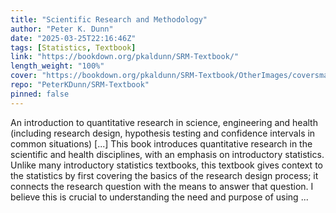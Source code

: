 ```yaml
---
title: "Scientific Research and Methodology"
author: "Peter K. Dunn"
date: "2025-03-25T22:16:46Z"
tags: [Statistics, Textbook]
link: "https://bookdown.org/pkaldunn/SRM-Textbook/"
length_weight: "100%"
cover: "https://bookdown.org/pkaldunn/SRM-Textbook/OtherImages/coversmall.png"
repo: "PeterKDunn/SRM-Textbook"
pinned: false
---
```


An introduction to quantitative research in science, engineering and health (including research design, hypothesis testing and confidence intervals in common situations) [...] This book introduces quantitative research in the scientific and health disciplines, with an emphasis on introductory statistics.
Unlike many introductory statistics textbooks, this textbook gives context to the statistics by first covering the basics of the research design process; it connects the research question with the means to answer that question.
I believe this is crucial to understanding the need and purpose of using ...
